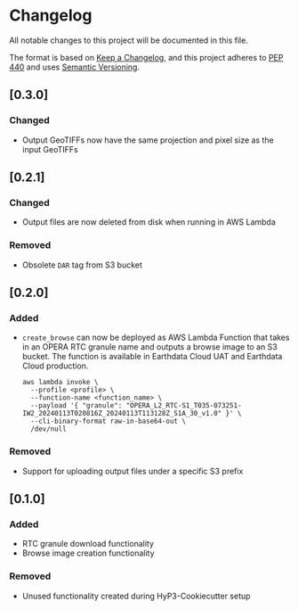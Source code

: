 # Changelog

All notable changes to this project will be documented in this file.

The format is based on [Keep a Changelog](https://keepachangelog.com/en/1.0.0/),
and this project adheres to [PEP 440](https://www.python.org/dev/peps/pep-0440/)
and uses [Semantic Versioning](https://semver.org/spec/v2.0.0.html).

## [0.3.0]
### Changed
* Output GeoTIFFs now have the same projection and pixel size as the input GeoTIFFs

## [0.2.1]

### Changed
* Output files are now deleted from disk when running in AWS Lambda
### Removed
* Obsolete `DAR` tag from S3 bucket

## [0.2.0]

### Added
* `create_browse` can now be deployed as AWS Lambda Function that takes in an OPERA RTC granule name and outputs a
  browse image to an S3 bucket. The function is available in Earthdata Cloud UAT and Earthdata Cloud production.
  ```
  aws lambda invoke \
    --profile <profile> \
    --function-name <function_name> \
    --payload '{ "granule": "OPERA_L2_RTC-S1_T035-073251-IW2_20240113T020816Z_20240113T113128Z_S1A_30_v1.0" }' \
    --cli-binary-format raw-in-base64-out \
    /dev/null
  ```

### Removed
* Support for uploading output files under a specific S3 prefix

## [0.1.0]

### Added
* RTC granule download functionality
* Browse image creation functionality

### Removed
* Unused functionality created during HyP3-Cookiecutter setup
